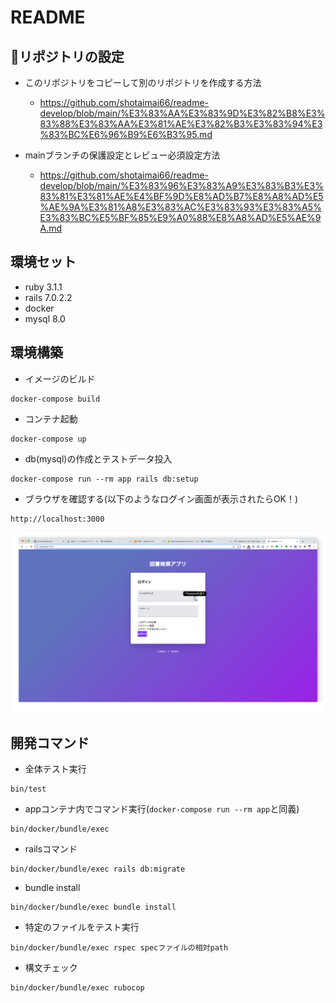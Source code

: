 # README
## 🌟リポジトリの設定
- このリポジトリをコピーして別のリポジトリを作成する方法
  - https://github.com/shotaimai66/readme-develop/blob/main/%E3%83%AA%E3%83%9D%E3%82%B8%E3%83%88%E3%83%AA%E3%81%AE%E3%82%B3%E3%83%94%E3%83%BC%E6%96%B9%E6%B3%95.md

- mainブランチの保護設定とレビュー必須設定方法
  - https://github.com/shotaimai66/readme-develop/blob/main/%E3%83%96%E3%83%A9%E3%83%B3%E3%83%81%E3%81%AE%E4%BF%9D%E8%AD%B7%E8%A8%AD%E5%AE%9A%E3%81%A8%E3%83%AC%E3%83%93%E3%83%A5%E3%83%BC%E5%BF%85%E9%A0%88%E8%A8%AD%E5%AE%9A.md

## 環境セット
- ruby 3.1.1
- rails 7.0.2.2
- docker
- mysql 8.0
## 環境構築
- イメージのビルド
```
docker-compose build
```
- コンテナ起動
```
docker-compose up
```
- db(mysql)の作成とテストデータ投入
```
docker-compose run --rm app rails db:setup
```
- ブラウザを確認する(以下のようなログイン画面が表示されたらOK！)
```
http://localhost:3000
```
![picture 1](images/652398abbeae3f1f0ca51eb31ae217aebdb4f9be9e8dc2de80c205c8954a1ec1.png)


## 開発コマンド
- 全体テスト実行
```
bin/test
```
- appコンテナ内でコマンド実行(`docker-compose run --rm app`と同義)
```
bin/docker/bundle/exec
```
- railsコマンド
```
bin/docker/bundle/exec rails db:migrate
```
- bundle install
```
bin/docker/bundle/exec bundle install
```
- 特定のファイルをテスト実行
```
bin/docker/bundle/exec rspec specファイルの相対path
```
- 構文チェック
```
bin/docker/bundle/exec rubocop
```
